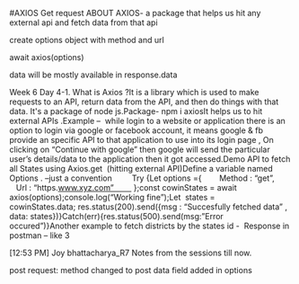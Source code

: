 #AXIOS Get request
ABOUT AXIOS- a package that helps us hit any external api and fetch data from that api

create options object with method and url

await axios(options)

data will be mostly available in response.data


Week 6 Day 4-1. What is Axios ?It is a library which is used to make requests to an API, return data from the API, and then do things with that data. It's a package of node js.Package- npm i axiosIt helps us to hit external APIs .Example –  while login to a website or application there is an option to login via google or facebook account, it means google & fb provide an specific API to that application to use into its login page , On clicking on “Continue with google” then google will send the particular user’s details/data to the application then it got accessed.Demo API to fetch all States using Axios.get  (hitting external API)Define a variable named Options . –just a convention         Try {Let options ={        Method : “get”,        Url : “https.www.xyz.com”         };const cowinStates = await axios(options);console.log(“Working fine”);Let  states = cowinStates.data; res.status(200).send({msg : “Succesfully fetched data” , data: states})}Catch(err){res.status(500).send(msg:”Error occured”)}Another example to fetch districts by the states id -  Response in postman –
 like 3

[12:53 PM] Joy bhattacharya_R7
Notes from the sessions till now.



post request:
method changed to post
data field added in options